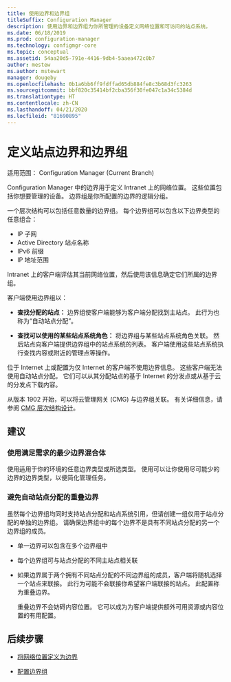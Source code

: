 ```yaml
---
title: 使用边界和边界组
titleSuffix: Configuration Manager
description: 使用边界和边界组为你所管理的设备定义网络位置和可访问的站点系统。
ms.date: 06/18/2019
ms.prod: configuration-manager
ms.technology: configmgr-core
ms.topic: conceptual
ms.assetid: 54aa20d5-791e-4416-9db4-5aaea472c0b7
author: mestew
ms.author: mstewart
manager: dougeby
ms.openlocfilehash: 0b1a6bb6ff9fdffad65db884fe8c3b68d3fc3263
ms.sourcegitcommit: bbf820c35414bf2cba356f30fe047c1a34c5384d
ms.translationtype: HT
ms.contentlocale: zh-CN
ms.lasthandoff: 04/21/2020
ms.locfileid: "81690895"
---
```

# <a name="define-site-boundaries-and-boundary-groups"></a>定义站点边界和边界组

适用范围：  Configuration Manager (Current Branch)

Configuration Manager 中的边界用于定义 Intranet 上的网络位置。  这些位置包括你想要管理的设备。 边界组是你所配置的边界的逻辑分组。 

一个层次结构可以包括任意数量的边界组。 每个边界组可以包含以下边界类型的任意组合：  

- IP 子网  
- Active Directory 站点名称  
- IPv6 前缀  
- IP 地址范围  

Intranet 上的客户端评估其当前网络位置，然后使用该信息确定它们所属的边界组。  

客户端使用边界组以：  

- **查找分配的站点：** 边界组使客户端能够为客户端分配找到主站点。 此行为也称为“自动站点分配”。   

- **查找可以使用的某些站点系统角色：** 将边界组与某些站点系统角色关联。 然后站点向客户端提供边界组中的站点系统的列表。 客户端使用这些站点系统执行查找内容或附近的管理点等操作。  

位于 Internet 上或配置为仅 Internet 的客户端不使用边界信息。 这些客户端无法使用自动站点分配。 它们可以从其分配站点的基于 Internet 的分发点或从基于云的分发点下载内容。  

从版本 1902 开始，可以将云管理网关 (CMG) 与边界组关联。 有关详细信息，请参阅 [CMG 层次结构设计](../../../clients/manage/cmg/plan-cloud-management-gateway.md#hierarchy-design)。<!--3640932-->


## <a name="recommendations"></a><a name="BKMK_BoundaryBestPractices"></a> 建议

### <a name="use-a-mix-of-the-fewest-boundaries-that-meet-your-needs"></a>使用满足需求的最少边界混合体

使用适用于你的环境的任意边界类型或所选类型。 使用可以让你使用尽可能少的边界的边界类型，以便简化管理任务。

### <a name="avoid-overlapping-boundaries-for-automatic-site-assignment"></a>避免自动站点分配的重叠边界

虽然每个边界组均同时支持站点分配和站点系统引用，但请创建一组仅用于站点分配的单独的边界组。 请确保边界组中的每个边界不是具有不同站点分配的另一个边界组的成员。

- 单一边界可以包含在多个边界组中  

- 每个边界组可与站点分配的不同主站点相关联  

- 如果边界属于两个拥有不同站点分配的不同边界组的成员，客户端将随机选择一个站点来联接。 此行为可能不会联接你希望客户端联接的站点。 此配置称为重叠边界。   

    重叠边界不会妨碍内容位置。 它可以成为为客户端提供额外可用资源或内容位置的有用配置。  


## <a name="next-steps"></a>后续步骤

- [将网络位置定义为边界](boundaries.md)

- [配置边界组](boundary-groups.md)
